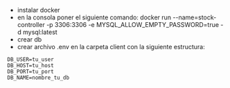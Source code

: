 - instalar docker
- en la consola poner el siguiente comando:
    docker run --name=stock-controller -p 3306:3306 -e MYSQL_ALLOW_EMPTY_PASSWORD=true -d mysql:latest
- crear db
- crear archivo .env en la carpeta client con la siguiente estructura:
```
DB_USER=tu_user
DB_HOST=tu_host
DB_PORT=tu_port
DB_NAME=nombre_tu_db
```